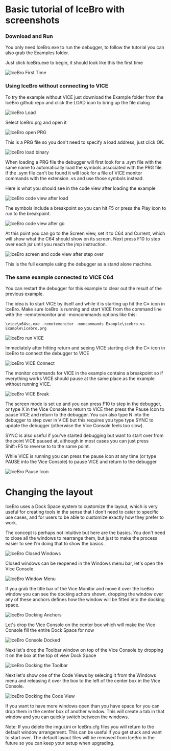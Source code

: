 # Basic tutorial of IceBro with screenshots

### Download and Run

You only need IceBro.exe to run the debugger, to follow the tutorial you can also grab the Examples folder.

Just click IceBro.exe to begin, it should look like this the first time

![IceBro First Time](Basics/icebro.png)

### Using IceBro without connecting to VICE

To try the example without VICE just download the Example folder from the IceBro github repo and click the LOAD icon to bring up the file dialog

![IceBro Load](Basics/load.png)

Select IceBro.prg and open it

![IceBro open PRG](Basics/example_folder.png)

This is a PRG file so you don't need to specify a load address, just click OK.

![IceBro load binary](Basics/load_binary.png)

When loading a PRG file the debugger will first look for a .sym file with the same name to automatically load the symbols associated with the PRG file. If the .sym file can't be found it will look for a file of VICE monitor commands with the extension .vs and use those symbols instead.

Here is what you should see in the code view after loading the example

![IceBro code view after load](Basics/code_after_load.png)

The symbols include a breakpoint so you can hit F5 or press the Play icon to run to the breakpoint.

![IceBro code view after go](Basics/code_after_go.png)

At this point you can go to the Screen view, set it to C64 and Current, which will show what the C64 should show on its screen. Next press
F10 to step over each jsr until you reach the jmp instruction.

![IceBro screen and code view after step over](Basics/code_after_step_over.png)

This is the full example using the debugger as a stand alone machine.

### The same example connected to VICE C64

You can restart the debugger for this example to clear out the result of the previous example.

The idea is to start VICE by itself and while it is starting up hit the C= icon in IceBro. Make sure IceBro is running and start VICE from the command line with the -remotemonitor and -moncommands options like this:

	\vice\x64sc.exe -remotemonitor -moncommands Example\icebro.vs Example\icebro.prg

![IceBro run VICE](Basics/vice_cmd.png)

Immediately after hitting return and seeing VICE starting click the C= icon in IceBro to connect the debugger to VICE

![IceBro VICE Connect](Basics/vice_connect.png)

The monitor commands for VICE in the example contains a breakpoint so if everything works
VICE should pause at the same place as the example without running VICE.

![IceBro VICE Break](Basics/vice_break.png)

The screen mode is set up and you can press F10 to step in the debugger, or type X in the Vice Console to return to VICE then press the Pause Icon to pause VICE and return to the debugger. You can also type N into the debugger to step over in VICE but this requires you type type SYNC to update the debugger (otherwise the Vice Console feels too slow).

SYNC is also useful if you've started debugging but want to start over from the point VICE paused at, although in most cases you can just press Shift+F5 to reverse to to the same point.

While VICE is running you can press the pause icon at any time (or type PAUSE into the Vice Console) to pause VICE and return to the debugger

![IceBro Pause Icon](Basics/pause_icon.png)


# Changing the layout

IceBro uses a Dock Space system to customize the layout, which is very useful for creating tools in the sense that I don't need to cater to specific use cases, and for users to be able to customize exactly how they prefer to work.

The concept is perhaps not intuitive but here are the basics. You don't need to close all the windows to rearrange them, but just to make the process easier to see I'm doing that to show the basics.

![IceBro Closed Windows](Basics/closed_all_windows_except_toolbar.png)

Closed windows can be reopened in the Windows menu bar, let's open the Vice Console

![IceBro Window Menu](Basics/icebro_windows.png)

If you grab the title bar of the Vice Monitor and move it over the IceBro window you can see the docking achors shown, dropping the window over any of these anchors defines how the window will be fitted into the docking space.

![IceBro Docking Anchors](Basics/icebro_dock_anchors.png)

Let's drop the Vice Console on the center box which will make the Vice Console fill the entire Dock Space for now

![IceBro Console Docked](Basics/icebro_console_docked.png)

Next let's drop the Toolbar window on top of the Vice Console by dropping it on the box at the top of view Dock Space

![IceBro Docking the Toolbar](Basics/icebro_dock_toolbar.png)

Next let's show one of the Code Views by selecing it from the Windows menu and releasing it over the box to the left of the center box in the Vice Console.

![IceBro Docking the Code View](Basics/dock_code_view.png)

If you want to have more windows open than you have space for you can drop them in the center box of another window. This will create a tab in that window and you can quickly switch between the windows.

Note: If you delete the imgui.ini or IceBro.cfg files you will return to the default window arrangement. This can be useful if you get stuck and want to start over. The default layout files will be removed from IceBro in the future so you can keep your setup when upgrading.
